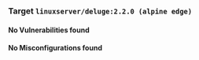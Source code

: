 
### Target `linuxserver/deluge:2.2.0 (alpine edge)`
#### No Vulnerabilities found
#### No Misconfigurations found
